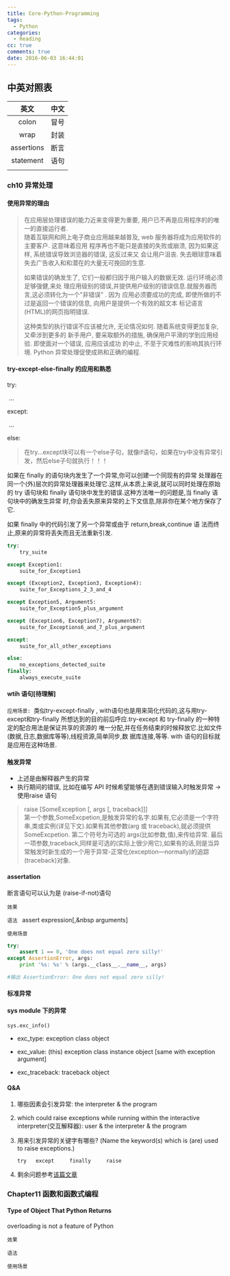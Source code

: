 ```yaml
---
title: Core-Python-Programming
tags:
  - Python
categories:
  - Reading
cc: true
comments: true
date: 2016-06-03 16:44:01
---
```

## 中英对照表
|     英文     |  中文  |
| :--------: | :--: |
|   colon    |  冒号  |
|    wrap    |  封装  |
| assertions |  断言  |
| statement  |  语句  |
|            |      |
<!-- more --><!-- indicate-the-source -->
### ch10 异常处理

#### 使用异常的理由

> 在应用层处理错误的能力近来变得更为重要, 用户已不再是应用程序的的唯一的直接运行者.  
> 随着互联网和网上电子商业应用越来越普及, web 服务器将成为应用软件的主要客户. 这意味着应用
> 程序再也不能只是直接的失败或崩溃, 因为如果这样, 系统错误导致浏览器的错误, 这反过来又
> 会让用户沮丧. 失去眼球意味着失去广告收入和和潜在的大量无可挽回的生意.    
>
> 如果错误的确发生了, 它们一般都归因于用户输入的数据无效. 运行环境必须足够强健,来处
> 理应用级别的错误,并提供用户级别的错误信息.就服务器而言,这必须转化为一个"非错误" . 因为
> 应用必须要成功的完成, 即使所做的不过是返回一个错误的信息, 向用户是提供一个有效的超文本
> 标记语言(HTML)的网页指明错误.    
>
> 这种类型的执行错误不应该被允许, 无论情况如何. 随着系统变得更加复杂, 又牵涉到更多的
> 新手用户, 要采取额外的措施, 确保用户平滑的学到应用经验. 即使面对一个错误, 应用应该成功
> 的中止, 不至于灾难性的影响其执行环境. Python 异常处理促使成熟和正确的编程.

#### try-except-else-finally 的应用和熟悉    

try:

​	...

except:

​	...

else:

> 在try...except块可以有一个else子句，就像if语句，如果在try中没有异常引发，然后else子句就执行！！！

如果在 finally 的语句块内发生了一个异常,你可以创建一个同现有的异常
处理器在同一个(外)层次的异常处理器来处理它.这样,从本质上来说,就可以同时处理在原始的 try
语句块和 finally 语句块中发生的错误.这种方法唯一的问题是,当 finally 语句块中的确发生异常
时,你会丢失原来异常的上下文信息,除非你在某个地方保存了它.  

如果 finally 中的代码引发了另一个异常或由于 return,break,continue 语
法而终止,原来的异常将丢失而且无法重新引发.

```Python
try:
    try_suite

except Exception1:
    suite_for_Exception1

except (Exception2, Exception3, Exception4):
    suite_for_Exceptions_2_3_and_4

except Exception5, Argument5:
    suite_for_Exception5_plus_argument

except (Exception6, Exception7), Argument67:
    suite_for_Exceptions6_and_7_plus_argument

except:
    suite_for_all_other_exceptions

else:
    no_exceptions_detected_suite
finally:
    always_execute_suite
```
#### wtih 语句[待理解]
`应用场景: `类似try-except-finally , with语句也是用来简化代码的,这与用try-except和try-finally
所想达到的目的前后呼应.try-except 和 try-finally 的一种特定的配合用法是保证共享的资源的
唯一分配,并在任务结束的时候释放它.比如文件(数据,日志,数据库等等),线程资源,简单同步,数
据库连接,等等. with 语句的目标就是应用在这种场景.
#### 触发异常
- 上述是由解释器产生的异常
- 执行期间的错误, 比如在编写 API 时候希望能够在遇到错误输入时触发异常 → 使用raise 语句
> raise [SomeException [, args [, traceback]]]   
> 第一个参数,SomeExcpetion,是触发异常的名字.如果有,它必须是一个字符串,类或实例(详见下文).如果有其他参数(arg 或 traceback),就必须提供 SomeExcpetion. 第二个符号为可选的 args(比如参数,值),来传给异常. 最后一项参数,traceback,同样是可选的(实际上很少用它),如果有的话,则是当异常触发时新生成的一个用于异常-正常化(exception—normally)的追踪(traceback)对象.

#### assertation
断言语句可以认为是 (raise-if-not)语句

`效果`

`语法 `   assert expression[,&nbsp arguments]

`使用场景 `
```Python
try:
    assert 1 == 0, 'One does not equal zero silly!'
except AssertionError, args:
    print '%s: %s' % (args.__class__.__name__, args)

#输出 AssertionError: One does not equal zero silly!
```
#### 标准异常

#### sys module 下的异常

`sys.exc_info()`

- exc_type: exception class object


- exc_value: (this) exception class instance object [same with exception argument]
- exc_traceback: traceback object

####  Q&A

1. 哪些因素会引发异常: the interpreter & the program

2. which could raise exceptions while running within the interactive interpreter(交互解释器): user & the interpreter & the program

3. 用来引发异常的关键字有哪些? (Name the keyword(s) which is (are) used to raise exceptions.)

   `try   except     finally     raise`  

4. 剩余问题参考[该篇文章][1]

### Chapter11 函数和函数式编程

#### Type of Object That Python Returns

overloading is not a feature of Python




`效果`

`语法`

`使用场景`

[1]: http://www.voidcn.com/blog/birdzb/article/p-4912342.html
